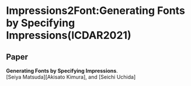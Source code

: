 # Impressions2Font:Generating Fonts by Specifying Impressions(ICDAR2021)
## Paper
**Generating Fonts by Specifying Impressions**.<br>
[Seiya Matsuda][Akisato Kimura], and [Seichi Uchida]
